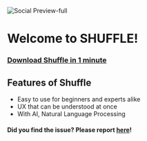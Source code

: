 ![Social Preview-full](https://github.com/shflterm/.github/assets/64053781/503188f9-7eca-4cac-90af-91e8f7583bd5)
# Welcome to SHUFFLE!
### [Download Shuffle in 1 minute](#)
## Features of Shuffle
- Easy to use for beginners and experts alike
- UX that can be understood at once
- With AI, Natural Language Processing

#### Did you find the issue? Please report [here](https://github.com/shflterm/shuffle/issues/new/choose)!
